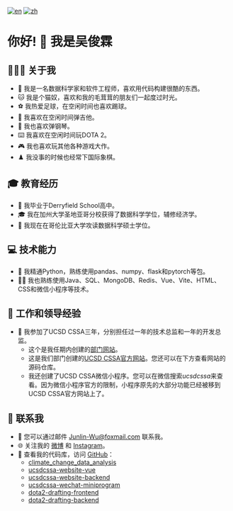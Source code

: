 [![en](https://img.shields.io/badge/lang-en-blue.svg)](https://github.com/TallMessiWu/TallMessiWu/blob/main/README.md)
[![zh](https://img.shields.io/badge/lang-zh-red.svg)](https://github.com/TallMessiWu/TallMessiWu/blob/main/README-zh.md)

# 你好! 👋 我是吴俊霖

## 👨🏻‍💻 关于我

- 🚀 我是一名数据科学家和软件工程师，喜欢用代码构建很酷的东西。
- 🐱 我是个猫奴，喜欢和我的毛茸茸的朋友们一起度过时光。
- ⚽ 我热爱足球，在空闲时间也喜欢踢球。
- 🎸 我喜欢在空闲时间弹吉他。
- 🎹 我也喜欢弹钢琴。
- ⌨️ 我喜欢在空闲时间玩DOTA 2。
- 🎮 我也喜欢玩其他各种游戏大作。
- ♟️ 我没事的时候也经常下国际象棋。

## 🎓 教育经历

- 🏫 我毕业于Derryfield School高中。
- 🎓 我在加州大学圣地亚哥分校获得了数据科学学位，辅修经济学。
- 🏫 我现在在哥伦比亚大学攻读数据科学硕士学位。

## 💻 技术能力

- 💪 我精通Python，熟练使用pandas、numpy、flask和pytorch等包。
- 👨‍💻 我也熟练使用Java、SQL、MongoDB、Redis、Vue、Vite、HTML、CSS和微信小程序等技术。

## 🏢 工作和领导经验

- 🎉 我参加了UCSD CSSA三年，分别担任过一年的技术总监和一年的开发总监。
    - 这个是我任期内创建的[部门网站](https://www.wolai.com/tallmessiwu/rjeh4FU2Qrg9bXsL1SftA6)。
    - 这是我们部门创建的[UCSD CSSA官方网站](www.ucsdcssa.com)。您还可以在下方查看网站的源码仓库。
    - 我还创建了UCSD CSSA微信小程序。您可以在微信搜索*ucsdcssa*来查看。因为微信小程序官方的限制，小程序原先的大部分功能已经被移到UCSD CSSA官方网站上了。

## 📱 联系我

- 📧 您可以通过邮件 Junlin-Wu@foxmail.com 联系我。
- 🌐 关注我的 [微博](https://www.weibo.com/tallmessiwu/) 和 [Instagram](https://www.instagram.com/tallmessiwu/)。
- 🚀 查看我的代码库，访问 [GitHub](https://github.com/TallMessiWu)：
    - [climate_change_data_analysis](https://github.com/TallMessiWu/climate_change_data_analysis)
    - [ucsdcssa-website-vue](https://github.com/TallMessiWu/ucsdcssa-website-vue)
    - [ucsdcssa-website-backend](https://github.com/TallMessiWu/ucsdcssa-website-backend)
    - [ucsdcssa-wechat-miniprogram](https://github.com/TallMessiWu/ucsdcssa-wechat-miniprogram)
    - [dota2-drafting-frontend](https://github.com/TallMessiWu/dota2-drafting-frontend)
    - [dota2-drafting-backend](https://github.com/TallMessiWu/dota2-drafting-backend)
